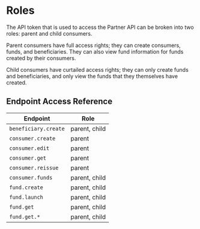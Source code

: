 # Roles

The API token that is used to access the Partner API can be broken into two roles: parent and child consumers.

Parent consumers have full access rights; they can create consumers, funds, and beneficiaries.
They can also view fund information for funds created by their consumers.

Child consumers have curtailed access rights; 
they can only create funds and beneficiaries, and only view the funds that they 
themselves have created.

## Endpoint Access Reference

|Endpoint|Role|
|---|---|
|`beneficiary.create`|parent, child|
|`consumer.create`|parent|
|`consumer.edit`|parent|
|`consumer.get`|parent|
|`consumer.reissue`|parent|
|`consumer.funds`|parent, child|
|`fund.create`|parent, child|
|`fund.launch`|parent, child|
|`fund.get`|parent, child|
|`fund.get.*`|parent, child|
